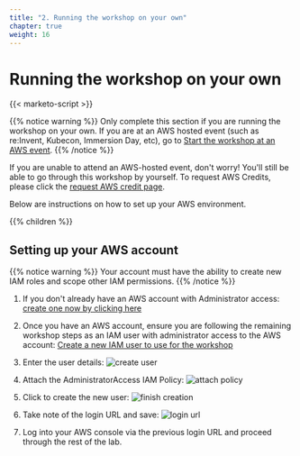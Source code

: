 ```yaml
---
title: "2. Running the workshop on your own"
chapter: true
weight: 16
---
```


# Running the workshop on your own

{{< marketo-script >}}

{{% notice warning %}}
Only complete this section if you are running the workshop on your own. If you are at an AWS hosted event (such as re:Invent, Kubecon, Immersion Day, etc), go to [Start the workshop at an AWS event](/20_prerequisites/12_aws_event_setup.html).
{{% /notice %}}

If you are unable to attend an AWS-hosted event, don't worry! You'll still be able to go through this workshop by yourself. To request AWS Credits, please click the [request AWS credit page](/020_prerequisites/aws_setup/23_request_aws_credit.md). 

Below are instructions on how to set up your AWS environment.

{{% children %}}

## Setting up your AWS account

{{% notice warning %}}
Your account must have the ability to create new IAM roles and scope other IAM permissions.
{{% /notice %}}

1. If you don't already have an AWS account with Administrator access: [create
one now by clicking here](https://aws.amazon.com/getting-started/)

1. Once you have an AWS account, ensure you are following the remaining workshop steps
as an IAM user with administrator access to the AWS account:
[Create a new IAM user to use for the workshop](https://console.aws.amazon.com/iam/home?#/users$new)

1. Enter the user details:
![create user](/images/20_prerequisites/iam-1-create-user.png)

1. Attach the AdministratorAccess IAM Policy:
![attach policy](/images/20_prerequisites/iam-2-attach-policy.png)

1. Click to create the new user:
![finish creation](/images/20_prerequisites/iam-3-create-user.png)

1. Take note of the login URL and save:
![login url](/images/20_prerequisites/iam-4-save-url.png)
   
1. Log into your AWS console via the previous login URL and proceed through the rest of the lab.
